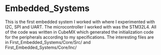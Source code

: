 # Embedded_Systems
This is the first embedded system I worked with where I experimented with I2C, SPI and UART. The microcontroller I worked with was the STM32L4. All of the code was written in CubeMX which generated the initialization code for the peripherals according to my specifications. The interesting files are in 
First_Embedded_Systems/Core/Src/ and 
First_Embedded_Systems/Core/Inc/



